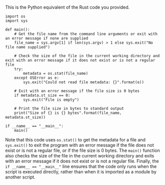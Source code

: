 This is the Python equivalent of the Rust code you provided.

```
import os
import sys

def main():
    # Get the file name from the command line arguments or exit with an error message if none are supplied
    file_name = sys.argv[1] if len(sys.argv) > 1 else sys.exit("No file name supplied")
    
    # Check the size of the file in the current working directory and exit with an error message if it does not exist or is not a regular file
    try:
        metadata = os.stat(file_name)
    except OSError as e:
        sys.exit("Could not read file metadata: {}".format(e))
    
    # Exit with an error message if the file size is 0 bytes
    if metadata.st_size == 0:
        sys.exit("File is empty")
    
    # Print the file size in bytes to standard output
    print("Size of {} is {} bytes".format(file_name, metadata.st_size))

if __name__ == "__main__":
    main()
```
Note that this code uses `os.stat()` to get the metadata for a file and `sys.exit()` to exit the program with an error message if the file does not exist or is not a regular file, or if the file size is 0 bytes. The `main()` function also checks the size of the file in the current working directory and exits with an error message if it does not exist or is not a regular file. Finally, the `if __name__ == "__main__"` line ensures that the code only runs when the script is executed directly, rather than when it is imported as a module by another script.
